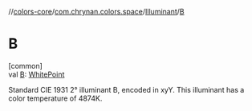 //[colors-core](../../../index.md)/[com.chrynan.colors.space](../index.md)/[Illuminant](index.md)/[B](-b.md)

# B

[common]\
val [B](-b.md): [WhitePoint](../-white-point/index.md)

Standard CIE 1931 2° illuminant B, encoded in xyY. This illuminant has a color temperature of 4874K.
